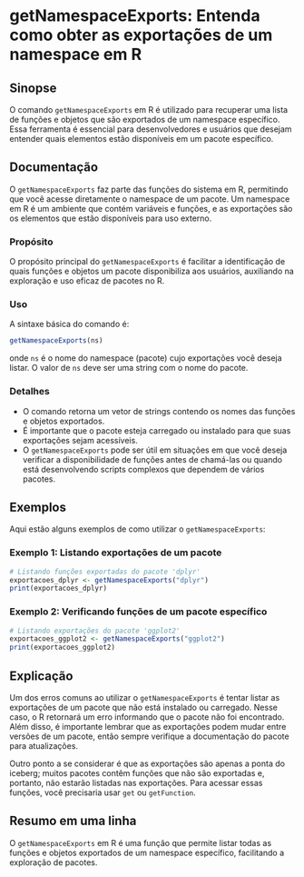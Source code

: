 <!--
Meta Description: # getNamespaceExports: Entenda como obter as exportações de um namespace em R ## Sinopse O comando `getNamespaceExports` em R é utilizado para recuper...
Meta Keywords: que, pacote, getnamespaceexports, funções, exportações
-->

# getNamespaceExports: Entenda como obter as exportações de um namespace em R

## Sinopse
O comando `getNamespaceExports` em R é utilizado para recuperar uma lista de funções e objetos que são exportados de um namespace específico. Essa ferramenta é essencial para desenvolvedores e usuários que desejam entender quais elementos estão disponíveis em um pacote específico.

## Documentação
O `getNamespaceExports` faz parte das funções do sistema em R, permitindo que você acesse diretamente o namespace de um pacote. Um namespace em R é um ambiente que contém variáveis e funções, e as exportações são os elementos que estão disponíveis para uso externo.

### Propósito
O propósito principal do `getNamespaceExports` é facilitar a identificação de quais funções e objetos um pacote disponibiliza aos usuários, auxiliando na exploração e uso eficaz de pacotes no R.

### Uso
A sintaxe básica do comando é:

```R
getNamespaceExports(ns)
```

onde `ns` é o nome do namespace (pacote) cujo exportações você deseja listar. O valor de `ns` deve ser uma string com o nome do pacote.

### Detalhes
- O comando retorna um vetor de strings contendo os nomes das funções e objetos exportados.
- É importante que o pacote esteja carregado ou instalado para que suas exportações sejam acessíveis.
- O `getNamespaceExports` pode ser útil em situações em que você deseja verificar a disponibilidade de funções antes de chamá-las ou quando está desenvolvendo scripts complexos que dependem de vários pacotes.

## Exemplos
Aqui estão alguns exemplos de como utilizar o `getNamespaceExports`:

### Exemplo 1: Listando exportações de um pacote
```R
# Listando funções exportadas do pacote 'dplyr'
exportacoes_dplyr <- getNamespaceExports("dplyr")
print(exportacoes_dplyr)
```

### Exemplo 2: Verificando funções de um pacote específico
```R
# Listando exportações do pacote 'ggplot2'
exportacoes_ggplot2 <- getNamespaceExports("ggplot2")
print(exportacoes_ggplot2)
```

## Explicação
Um dos erros comuns ao utilizar o `getNamespaceExports` é tentar listar as exportações de um pacote que não está instalado ou carregado. Nesse caso, o R retornará um erro informando que o pacote não foi encontrado. Além disso, é importante lembrar que as exportações podem mudar entre versões de um pacote, então sempre verifique a documentação do pacote para atualizações.

Outro ponto a se considerar é que as exportações são apenas a ponta do iceberg; muitos pacotes contêm funções que não são exportadas e, portanto, não estarão listadas nas exportações. Para acessar essas funções, você precisaria usar `get` ou `getFunction`.

## Resumo em uma linha
O `getNamespaceExports` em R é uma função que permite listar todas as funções e objetos exportados de um namespace específico, facilitando a exploração de pacotes.